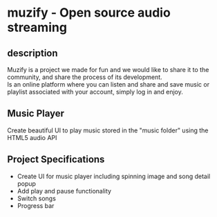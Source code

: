 # muzify - Open source audio streaming

## description
Muzify is a project we made for fun and we would like to share it to the community, and share the process of its development.  
Is an online platform where you can listen and share and save music or playlist associated with your account, simply log in and enjoy.

## Music Player

Create beautiful UI to play music stored in the "music folder" using the HTML5 audio API

## Project Specifications

- Create UI for music player including spinning image and song detail popup
- Add play and pause functionality
- Switch songs
- Progress bar